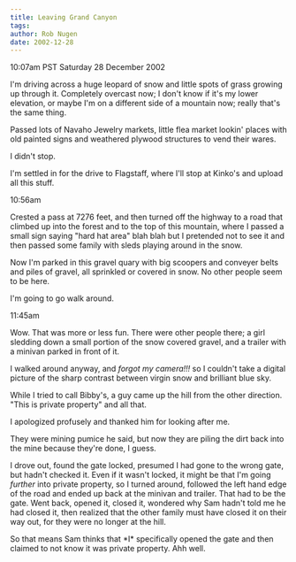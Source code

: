 ```yaml
---
title: Leaving Grand Canyon
tags: 
author: Rob Nugen
date: 2002-12-28
---
```


<p class=date>10:07am PST Saturday 28 December 2002</p>

<p>I'm driving across a huge leopard of snow and little spots of grass
growing up through it.  Completely overcast now; I don't know if it's
my lower elevation, or maybe I'm on a different side of a mountain
now; really that's the same thing.</p>

<p>Passed lots of Navaho Jewelry markets, little flea market lookin'
places with old painted signs and weathered plywood structures to vend
their wares.</p>

<p>I didn't stop.</p>

<p>I'm settled in for the drive to Flagstaff, where I'll stop at
Kinko's and upload all this stuff.</p>

<p class=date>10:56am</p>

<p>Crested a pass at 7276 feet, and then turned off the highway to a
road that climbed up into the forest and to the top of this mountain,
where I passed a small sign saying "hard hat area" blah blah but I
pretended not to see it and then passed some family with sleds playing
around in the snow.</p>

<p>Now I'm parked in this gravel quary with big scoopers and conveyer
belts and piles of gravel, all sprinkled or covered in snow.  No other
people seem to be here.</p>

<p>I'm going to go walk around.</p>

<p class=date>11:45am</p>

<p>Wow.  That was more or less fun.  There were other people there; a
girl sledding down a small portion of the snow covered gravel, and a
trailer with a minivan parked in front of it.</p>

<p>I walked around anyway, and <em>forgot my camera!!!</em> so I
couldn't take a digital picture of the sharp contrast between virgin
snow and brilliant blue sky.</p>

<p>While I tried to call Bibby's, a guy came up the hill from the
other direction.  "This is private property" and all that.</p>

<p>I apologized profusely and thanked him for looking after me.</p>

<p>They were mining pumice he said, but now they are piling the dirt
back into the mine because they're done, I guess.</p>

<p>I drove out, found the gate locked, presumed I had gone to the
wrong gate, but hadn't checked it.  Even if it wasn't locked, it might
be that I'm going <em>further</em> into private property, so I turned
around, followed the left hand edge of the road and ended up back at
the minivan and trailer.  That had to be the gate.  Went back, opened
it, closed it, wondered why Sam hadn't told me he had closed it, then
realized that the other family must have closed it on their way out,
for they were no longer at the hill.</p>

<p>So that means Sam thinks that *I* specifically opened the gate and
then claimed to not know it was private property.  Ahh well.</p>


